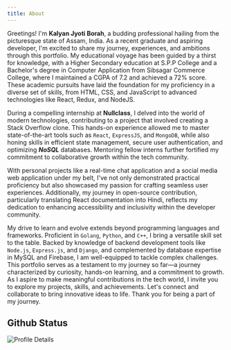 ```yaml
---
title: About
---
```


Greetings! I'm **Kalyan Jyoti Borah**, a budding professional hailing from the picturesque state of Assam, India. As a recent graduate and aspiring developer, I'm excited to share my journey, experiences, and ambitions through this portfolio.
My educational voyage has been guided by a thirst for knowledge, with a Higher Secondary education at S.P.P College and a Bachelor's degree in Computer Application from Sibsagar Commerce College, where I maintained a CGPA of 7.2 and achieved a 72% score. These academic pursuits have laid the foundation for my proficiency in a diverse set of skills, from HTML, CSS, and JavaScript to advanced technologies like React, Redux, and NodeJS.

During a compelling internship at **Nullclass**, I delved into the world of modern technologies, contributing to a project that involved creating a Stack Overflow clone. This hands-on experience allowed me to master state-of-the-art tools such as `React`, `ExpressJS`, and `MongoDB`, while also honing skills in efficient state management, secure user authentication, and optimizing **_NoSQL_** databases. Mentoring fellow interns further fortified my commitment to collaborative growth within the tech community.

With personal projects like a real-time chat application and a social media web application under my belt, I've not only demonstrated practical proficiency but also showcased my passion for crafting seamless user experiences. Additionally, my journey in open-source contribution, particularly translating React documentation into Hindi, reflects my dedication to enhancing accessibility and inclusivity within the developer community.

My drive to learn and evolve extends beyond programming languages and frameworks. Proficient in `Golang`, `Python`, and `C++`, I bring a versatile skill set to the table. Backed by knowledge of backend development tools like `Node.js`, `Express.js`, and `Django`, and complemented by database expertise in MySQL and Firebase, I am well-equipped to tackle complex challenges.
This portfolio serves as a testament to my journey so far—a journey characterized by curiosity, hands-on learning, and a commitment to growth. As I aspire to make meaningful contributions in the tech world, I invite you to explore my projects, skills, and achievements. Let's connect and collaborate to bring innovative ideas to life. Thank you for being a part of my journey.

## Github Status

![Profile Details](https://github-profile-summary-cards.vercel.app/api/cards/profile-details?username=kalyan-velu&theme=github_dark)
